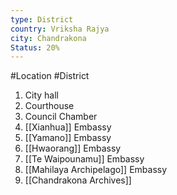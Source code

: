 ```yaml
---
type: District
country: Vriksha Rajya
city: Chandrakona
Status: 20%
---
```


#Location #District 


1. City hall
2. Courthouse
3. Council Chamber
4. [[Xianhua]] Embassy
5. [[Yamano]] Embassy
6. [[Hwaorang]] Embassy
7. [[Te Waipounamu]] Embassy
8. [[Mahilaya Archipelago]] Embassy
9. [[Chandrakona Archives]]
